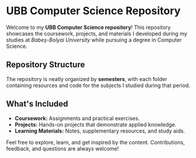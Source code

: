 <h1><strong>UBB Computer Science Repository</strong></h1>

<p>Welcome to my <strong>UBB Computer Science repository</strong>! This repository showcases the coursework, projects, and materials I developed during my studies at <em>Babeș-Bolyai University</em> while pursuing a degree in Computer Science.</p>

<h2>Repository Structure</h2>
<p>The repository is neatly organized by <strong>semesters</strong>, with each folder containing resources and code for the subjects I studied during that period.</p>

<h2>What's Included</h2>
<ul>
  <li><strong>Coursework:</strong> Assignments and practical exercises.</li>
  <li><strong>Projects:</strong> Hands-on projects that demonstrate applied knowledge.</li>
  <li><strong>Learning Materials:</strong> Notes, supplementary resources, and study aids.</li>
</ul>

<p>Feel free to explore, learn, and get inspired by the content. Contributions, feedback, and questions are always welcome!</p>
